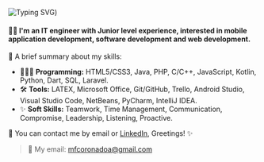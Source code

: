 ![Typing SVG](https://readme-typing-svg.demolab.com?font=Source+Code+Pro&size=22&pause=1000&color=AE07B5&width=435&lines=Hi!+I'm+Fernanda+Coronado+%3A))

#### 👋🏼 I'm an IT engineer with Junior level experience, interested in mobile application development, software development and web development.

🌱 A brief summary about my skills:

 - 👩🏽‍💻 **Programming:** HTML5/CSS3, Java, PHP, C/C++, JavaScript, Kotlin, Python, Dart, SQL, Laravel.
 - 🛠️ **Tools:** LATEX, Microsoft Office, Git/GitHub, Trello, Android Studio, Visual Studio Code, NetBeans, PyCharm, IntelliJ IDEA.
 - ✨ **Soft Skills:** Teamwork, Time Management, Communication, Compromise, Leadership, Listening, Proactive.


💬 You can contact me by email or [LinkedIn](https://www.linkedin.com/in/fernanda-coronado-07/), Greetings! ✨

> 📧 My email: mfcoronadoa@gmail.com

  

<!--

**mfcoronadoa/mfcoronadoa** is a ✨ _special_ ✨ repository because its `README.md` (this file) appears on your GitHub profile.

  

Here are some ideas to get you started:

  

- 🔭 I’m currently working on ...

- 🌱 I’m currently learning ...

- 👯 I’m looking to collaborate on ...

- 🤔 I’m looking for help with ...

- 💬 Ask me about ...

- 📫 How to reach me: ...

- 😄 Pronouns: ...

- ⚡ Fun fact: ...

-->

